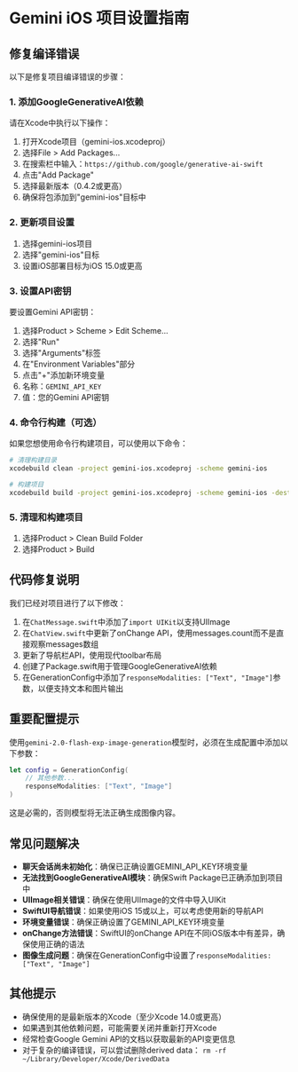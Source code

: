 # Gemini iOS 项目设置指南

## 修复编译错误

以下是修复项目编译错误的步骤：

### 1. 添加GoogleGenerativeAI依赖

请在Xcode中执行以下操作：

1. 打开Xcode项目（gemini-ios.xcodeproj）
2. 选择File > Add Packages...
3. 在搜索栏中输入：`https://github.com/google/generative-ai-swift`
4. 点击"Add Package"
5. 选择最新版本（0.4.2或更高）
6. 确保将包添加到"gemini-ios"目标中

### 2. 更新项目设置

1. 选择gemini-ios项目
2. 选择"gemini-ios"目标
3. 设置iOS部署目标为iOS 15.0或更高

### 3. 设置API密钥

要设置Gemini API密钥：

1. 选择Product > Scheme > Edit Scheme...
2. 选择"Run"
3. 选择"Arguments"标签
4. 在"Environment Variables"部分
5. 点击"+"添加新环境变量
6. 名称：`GEMINI_API_KEY`
7. 值：您的Gemini API密钥

### 4. 命令行构建（可选）

如果您想使用命令行构建项目，可以使用以下命令：

```bash
# 清理构建目录
xcodebuild clean -project gemini-ios.xcodeproj -scheme gemini-ios

# 构建项目
xcodebuild build -project gemini-ios.xcodeproj -scheme gemini-ios -destination 'platform=iOS Simulator,name=iPhone 14'
```

### 5. 清理和构建项目

1. 选择Product > Clean Build Folder
2. 选择Product > Build

## 代码修复说明

我们已经对项目进行了以下修改：

1. 在`ChatMessage.swift`中添加了`import UIKit`以支持UIImage
2. 在`ChatView.swift`中更新了onChange API，使用messages.count而不是直接观察messages数组
3. 更新了导航栏API，使用现代toolbar布局
4. 创建了Package.swift用于管理GoogleGenerativeAI依赖
5. 在GenerationConfig中添加了`responseModalities: ["Text", "Image"]`参数，以便支持文本和图片输出

## 重要配置提示

使用`gemini-2.0-flash-exp-image-generation`模型时，必须在生成配置中添加以下参数：

```swift
let config = GenerationConfig(
    // 其他参数...
    responseModalities: ["Text", "Image"]
)
```

这是必需的，否则模型将无法正确生成图像内容。

## 常见问题解决

- **聊天会话尚未初始化**：确保已正确设置GEMINI_API_KEY环境变量
- **无法找到GoogleGenerativeAI模块**：确保Swift Package已正确添加到项目中
- **UIImage相关错误**：确保在使用UIImage的文件中导入UIKit
- **SwiftUI导航错误**：如果使用iOS 15或以上，可以考虑使用新的导航API
- **环境变量错误**：确保正确设置了GEMINI_API_KEY环境变量
- **onChange方法错误**：SwiftUI的onChange API在不同iOS版本中有差异，确保使用正确的语法
- **图像生成问题**：确保在GenerationConfig中设置了`responseModalities: ["Text", "Image"]`

## 其他提示

- 确保使用的是最新版本的Xcode（至少Xcode 14.0或更高）
- 如果遇到其他依赖问题，可能需要关闭并重新打开Xcode
- 经常检查Google Gemini API的文档以获取最新的API变更信息
- 对于复杂的编译错误，可以尝试删除derived data：
  `rm -rf ~/Library/Developer/Xcode/DerivedData` 